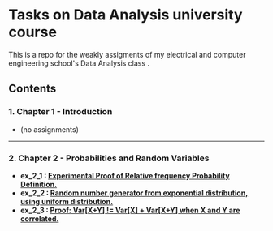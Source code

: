 # Tasks on Data Analysis university course
This is a repo for the weakly assigments of my electrical and computer engineering school's Data Analysis class . <br>
## Contents 
### 1. Chapter 1 - Introduction <br>
  - (no assignments)<br>
  ---
### 2. Chapter 2 - Probabilities and Random Variables <br>
  - **ex_2_1 : [Experimental Proof of Relative frequency Probability Definition.](https://github.com/mikalaki/dataAnalysisCourseTasks/blob/main/chapter%202/ex_2_1.m)** <br>
  - **ex_2_2 : [Random number generator from exponential distribution, using uniform distribution.](https://github.com/mikalaki/dataAnalysisCourseTasks/blob/main/chapter%202/ex_2_2.m)** <br>
  - **ex_2_3 : [Proof: Var[X+Y] != Var[X] + Var[X+Y] when X and Y are correlated.](https://github.com/mikalaki/dataAnalysisCourseTasks/blob/main/chapter%202/ex_2_3.m)** 

